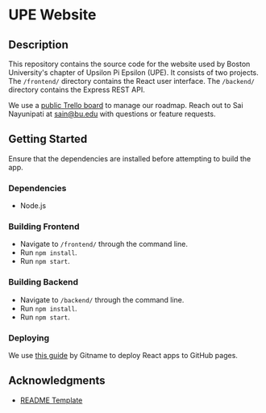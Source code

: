 # UPE Website

## Description

This repository contains the source code for the website used by Boston University's chapter of Upsilon Pi Epsilon (UPE). It consists of two projects. The `/frontend/` directory contains the React user interface. The `/backend/` directory contains the Express REST API.

We use a [public Trello board](https://trello.com/b/0MtO7mPY/upe-website) to manage our roadmap. Reach out to Sai Nayunipati at [sain@bu.edu](mailto:sain@bu.edu) with questions or feature requests.

## Getting Started

Ensure that the dependencies are installed before attempting to build the app.

### Dependencies

- Node.js

### Building Frontend

- Navigate to `/frontend/` through the command line.
- Run `npm install`.
- Run `npm start`.

### Building Backend

- Navigate to `/backend/` through the command line.
- Run `npm install`.
- Run `npm start`.

### Deploying

We use [this guide](https://github.com/gitname/react-gh-pages) by Gitname to deploy React apps to GitHub pages.

## Acknowledgments

- [README Template](https://twitter.com/dompizzie)
